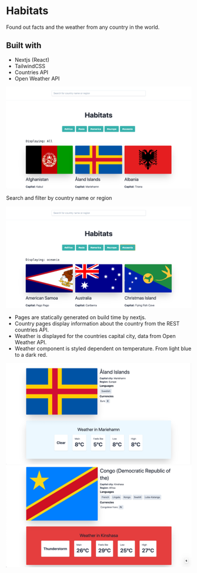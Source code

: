 # Habitats

Found out facts and the weather from any country in the world.

## Built with
* Nextjs (React)
* TailwindCSS
* Countries API
* Open Weather API


<img src='/public/s1.png' />

Search and filter by country name or region

<img src='/public/s2.png' />

* Pages are statically generated on build time by nextjs. 
* Country pages display information about the country from the REST countries API.
* Weather is displayed for the countries capital city, data from Open Weather API.
* Weather component is styled dependent on temperature. From light blue to a dark red.

<img src='/public/s3.png' />
<img src='/public/s4.png' />